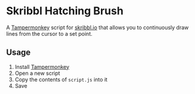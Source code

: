 # Skribbl Hatching Brush

A [Tampermonkey](https://www.tampermonkey.net) script for [skribbl.io](https://skribbl.io) that allows you to continuously draw lines from the cursor to a set point.

## Usage

1. Install [Tampermonkey](https://www.tampermonkey.net)
2. Open a new script
3. Copy the contents of `script.js` into it
4. Save
